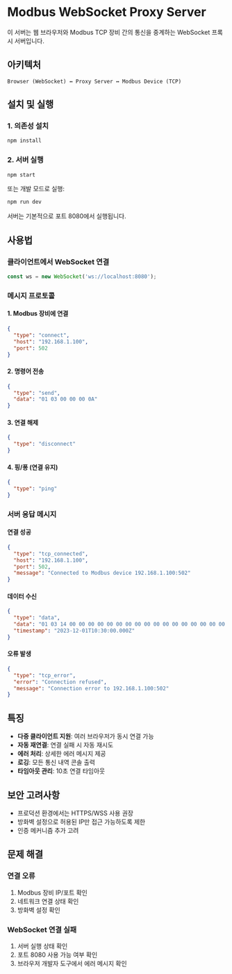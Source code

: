 # Modbus WebSocket Proxy Server

이 서버는 웹 브라우저와 Modbus TCP 장비 간의 통신을 중계하는 WebSocket 프록시 서버입니다.

## 아키텍처

```
Browser (WebSocket) ↔ Proxy Server ↔ Modbus Device (TCP)
```

## 설치 및 실행

### 1. 의존성 설치
```bash
npm install
```

### 2. 서버 실행
```bash
npm start
```

또는 개발 모드로 실행:
```bash
npm run dev
```

서버는 기본적으로 포트 8080에서 실행됩니다.

## 사용법

### 클라이언트에서 WebSocket 연결
```javascript
const ws = new WebSocket('ws://localhost:8080');
```

### 메시지 프로토콜

#### 1. Modbus 장비에 연결
```json
{
  "type": "connect",
  "host": "192.168.1.100",
  "port": 502
}
```

#### 2. 명령어 전송
```json
{
  "type": "send",
  "data": "01 03 00 00 00 0A"
}
```

#### 3. 연결 해제
```json
{
  "type": "disconnect"
}
```

#### 4. 핑/퐁 (연결 유지)
```json
{
  "type": "ping"
}
```

### 서버 응답 메시지

#### 연결 성공
```json
{
  "type": "tcp_connected",
  "host": "192.168.1.100",
  "port": 502,
  "message": "Connected to Modbus device 192.168.1.100:502"
}
```

#### 데이터 수신
```json
{
  "type": "data",
  "data": "01 03 14 00 00 00 00 00 00 00 00 00 00 00 00 00 00 00 00 00 00 FA 6C",
  "timestamp": "2023-12-01T10:30:00.000Z"
}
```

#### 오류 발생
```json
{
  "type": "tcp_error",
  "error": "Connection refused",
  "message": "Connection error to 192.168.1.100:502"
}
```

## 특징

- **다중 클라이언트 지원**: 여러 브라우저가 동시 연결 가능
- **자동 재연결**: 연결 실패 시 자동 재시도
- **에러 처리**: 상세한 에러 메시지 제공
- **로깅**: 모든 통신 내역 콘솔 출력
- **타임아웃 관리**: 10초 연결 타임아웃

## 보안 고려사항

- 프로덕션 환경에서는 HTTPS/WSS 사용 권장
- 방화벽 설정으로 허용된 IP만 접근 가능하도록 제한
- 인증 메커니즘 추가 고려

## 문제 해결

### 연결 오류
1. Modbus 장비 IP/포트 확인
2. 네트워크 연결 상태 확인
3. 방화벽 설정 확인

### WebSocket 연결 실패
1. 서버 실행 상태 확인
2. 포트 8080 사용 가능 여부 확인
3. 브라우저 개발자 도구에서 에러 메시지 확인